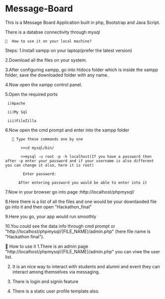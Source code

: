 # Message-Board
This is a Message Board Application built in php, Bootstrap and Java Script.

There is a databse connectivity through mysql

    🔗  How to use it on your local machine?
  Steps:
  1.Install xampp on your laptop(prefer the latest version)
  
  2.Download all the files on your system.
  
  3.After configuring xampp, go into htdocs folder which is inside the xampp folder, save the downloaded folder with any name.
  
  4.Now open the xampp control panel.
  
  5.Open the required ports 
  
     i)Apache
     
     ii)My Sql
     
     iii)FileZilla
     
  6.Now open the cmd prompt and enter into the xampp folder
  
       🔗 Type these commands one by one
        
           >>cd mysql/bin/
           
           >>mysql -u root -p -h localhost(If you have a password then after -p enter your password and if your username is also different you can change it also, here it is root)
           
            Enter password:
             
          After entering password you would be able to enter into it
          
  7.Now in your browser go into page :http://localhost/phpmysql/
  
  8.Here there is a list of all the files and one would be your downlaoded file go into it and then open "Hackathon_final"
  
  9.Here you go, your app would run smoothly
  
  10.You could see the data info through cmd prompt or "http://localhost/phpmysql/{FILE_NAME}/admin.php" (here file name is "Hackathon final").

  🔗 How to use it
1.There is an admin page "http://localhost/phpmysql/{FILE_NAME}/admin.php" you can viwe the user list.

2. It is an nice way to interact with students and alumni and event they can interact among themselves via messaging.

3. There is login and signin feature

4. There is a static user profile template also.
 

           
